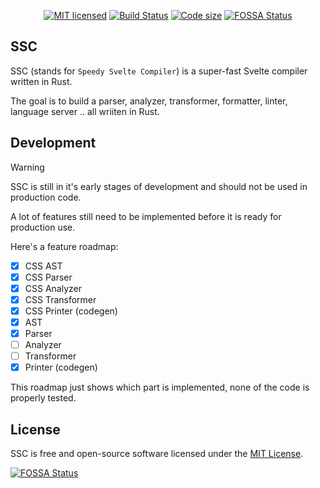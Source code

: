 <div align="center">

[![MIT licensed][license-badge]][license-url]
[![Build Status][ci-badge]][ci-url]
[![Code size][code-size-badge]][code-size-url]
[![FOSSA Status](https://app.fossa.com/api/projects/git%2Bgithub.com%2Fssc-project%2Fssc.svg?type=shield)](https://app.fossa.com/projects/git%2Bgithub.com%2Fssc-project%2Fssc?ref=badge_shield)

</div>

## SSC

SSC (stands for `Speedy Svelte Compiler`) is a super-fast Svelte compiler written in Rust.

The goal is to build a parser, analyzer, transformer, formatter, linter, language server .. all wriiten in Rust.

## Development

> [!Warning]
> SSC is still in it's early stages of development and should not be used in production code.

A lot of features still need to be implemented before it is ready for production use.

Here's a feature roadmap:

- [x] CSS AST
- [x] CSS Parser
- [x] CSS Analyzer
- [x] CSS Transformer
- [x] CSS Printer (codegen)
- [x] AST
- [x] Parser
- [ ] Analyzer
- [ ] Transformer
- [x] Printer (codegen)

This roadmap just shows which part is implemented, none of the code is properly tested.

## License

SSC is free and open-source software licensed under the [MIT License](./LICENSE).

[license-badge]: https://img.shields.io/badge/license-MIT-blue.svg
[license-url]: https://github.com/ssc-project/ssc/blob/main/LICENSE
[ci-badge]: https://github.com/ssc-project/ssc/actions/workflows/ci.yml/badge.svg?event=push&branch=main
[ci-url]: https://github.com/ssc-project/ssc/actions/workflows/ci.yml?query=event%3Apush+branch%3Amain
[code-size-badge]: https://img.shields.io/github/languages/code-size/ssc-project/ssc
[code-size-url]: https://github.com/ssc-project/ssc


[![FOSSA Status](https://app.fossa.com/api/projects/git%2Bgithub.com%2Fssc-project%2Fssc.svg?type=large)](https://app.fossa.com/projects/git%2Bgithub.com%2Fssc-project%2Fssc?ref=badge_large)